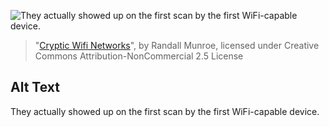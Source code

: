 ![They actually showed up on the first scan by the first WiFi-capable device.](https://imgs.xkcd.com/comics/cryptic_wifi_networks.png)
> "[Cryptic Wifi Networks](https://xkcd.com/2199/)", by Randall Munroe, licensed under Creative Commons Attribution-NonCommercial 2.5 License

## Alt Text
They actually showed up on the first scan by the first WiFi-capable device.
